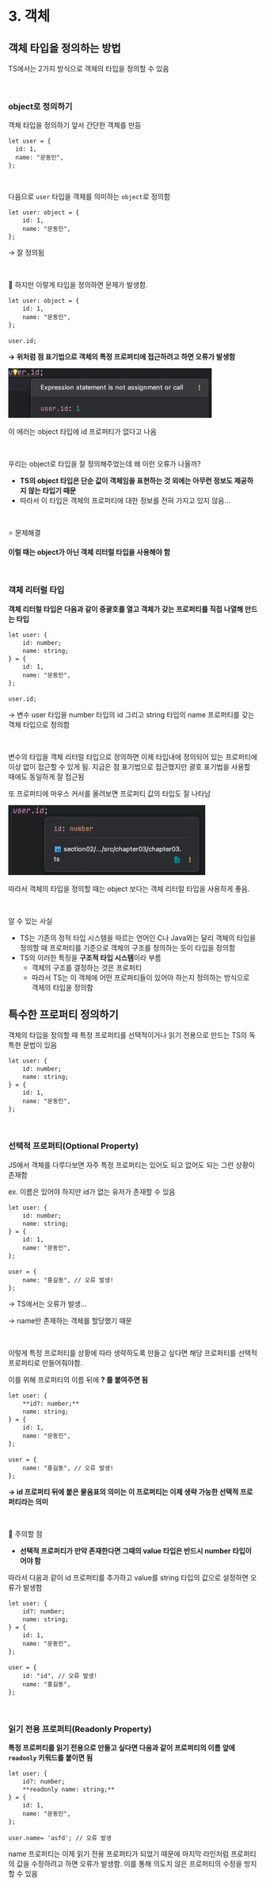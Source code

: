 # 3. 객체

## 객체 타입을 정의하는 방법

TS에서는 2가지 방식으로 객체의 타입을 정의할 수 있음
  
<br>  

### object로 정의하기

객체 타입을 정의하기 앞서 간단한 객체를 만듬

```tsx
let user = {
  id: 1,
  name: "문동민",
};
```

<br>

다음으로 `user` 타입을 객체를 의미하는 `object`로 정의함

```tsx
let user: object = {
    id: 1,
    name: "문동민",
};
```

→ 잘 정의됨

<br>

🚨 하지만 이렇게 타입을 정의하면 문제가 발생함.

```tsx
let user: object = {
    id: 1,
    name: "문동민",
};

user.id;
```

**→ 위처럼 점 표기법으로 객체의 특정 프로퍼티에 접근하려고 하면 오류가 발생함**

![img_1.png](../img/section02/img_1.png)  

이 에러는 object 타입에 id 프로퍼티가 없다고 나옴

<br>


우리는 object로 타입을 잘 정의해주었는데 왜 이런 오류가 나올까?

- **TS의 object 타입은 단순 값이 객체임을 표현하는 것 외에는 아무런 정보도 제공하지 않는 타입기 때문**
- 따라서 이 타입은 객체의 프로퍼티에 대한 정보를 전혀 가지고 있지 않음…


<br>


⭐ 문제해결

**이럴 때는 object가 아닌 객체 리터럴 타입을 사용해야 함**

<br>


### 객체 리터럴 타입

**객체 리터럴 타입은 다음과 같이 중괄호를 열고 객체가 갖는 프로퍼티를 직접 나열해 만드는 타입**

```tsx
let user: {
    id: number;
    name: string;
} = {
    id: 1,
    name: "문동민",
};

user.id;
```

→ 변수 user 타입을 number 타입의 id 그리고 string 타입의 name 프로퍼티를 갖는 객체 타입으로 정의함

<br>


변수의 타입을 객체 리터럴 타입으로 정의하면 이제 타입내에 정의되어 있는 프로퍼티에 이상 없이 접근할 수 있게 됨. 지금은 점 표기법으로 접근했지만 괄호 표기법을 사용할 때에도 동일하게 잘 접근됨


또 프로퍼티에 마우스 커서를 올려보면 프로퍼티 값의 타입도 잘 나타남

![img_2.png](../img/section02/img_2.png)  

따라서 객체의 타입을 정의할 때는 object 보다는 객체 리터럴 타입을 사용하게 좋음.

<br>


알 수 있는 사실

- TS는 기존의 정적 타입 시스템을 따르는 언어인 C나 Java와는 달리 객체의 타입을 정의할 때 프로퍼티를 기준으로 객체의 구조를 정의하는 듯이 타입을 정의함
- TS의 이러한 특징을 **구조적 타입 시스템**이라 부름
    - 객체의 구조를 결정하는 것은 프로퍼티
    - 따라서 TS는 이 객체에 어떤 프로퍼티들이 있어야 하는지 정의하는 방식으로 객체의 타입을 정의함

## 특수한 프로퍼티 정의하기


객체의 타입을 정의할 때 특정 프로퍼티를 선택적이거나 읽기 전용으로 만드는 TS의 독특한 문법이 있음

```tsx
let user: {
    id: number;
    name: string;
} = {
    id: 1,
    name: "문동민",
};
```

<br>


### 선택적 프로퍼티(Optional Property)

JS에서 객체를 다루다보면 자주 특정 프로퍼티는 있어도 되고 없어도 되는 그런 상황이 존재함

ex. 이름은 있어야 하지만 id가 없는 유저가 존재할 수 있음

```tsx
let user: {
    id: number;
    name: string;
} = {
    id: 1,
    name: "문동민",
};

user = {
    name: "홍길동", // 오류 발생!
};
```

→ TS에서는 오류가 발생…

→ name만 존재하는 객체를 할당했기 때문

<br>


이렇게 특정 프로퍼티를 상황에 따라 생략하도록 만들고 싶다면 해당 프로퍼티를 선택적 프로퍼티로 만들어줘야함.

이를 위해 프로퍼티의 이름 뒤에 **? 를 붙여주면 됨**

```tsx
let user: {
    **id?: number;**
    name: string;
} = {
    id: 1,
    name: "문동민",
};

user = {
    name: "홍길동", // 오류 발생!
};
```

**→ id 프로퍼티 뒤에 붙은 물음표의 의미는 이 프로퍼티는 이제 생략 가능한 선택적 프로퍼티라는 의미**

<br>


🚨 주의할 점

- **선택적 프로퍼티가 만약 존재한다면 그때의 value 타입은 반드시 number 타입이어야 함**

따라서 다음과 같이 id 프로퍼티를 추가하고 value를 string 타입의 값으로 설정하면 오류가 발생함

```tsx
let user: {
    id?: number;
    name: string;
} = {
    id: 1,
    name: "문동민",
};

user = {
    id: "id", // 오류 발생!
    name: "홍길동",
};
```

<br>


### 읽기 전용 프로퍼티(Readonly Property)

**특정 프로퍼티를 읽기 전용으로 만들고 싶다면 다음과 같이 프로퍼티의 이름 앞에 `readonly` 키워드를 붙이면 됨**

```tsx
let user: {
    id?: number;
    **readonly name: string;**
} = {
    id: 1,
    name: "문동민",
};

user.name= 'asfd'; // 오류 발생
```

name 프로퍼티는 이제 읽기 전용 프로퍼티가 되었기 때문에 마지막 라인처럼 프로퍼티의 값을 수정하려고 하면 오류가 발생함. 이를 통해 의도치 않은 프로퍼티의 수정을 방지할 수 있음
